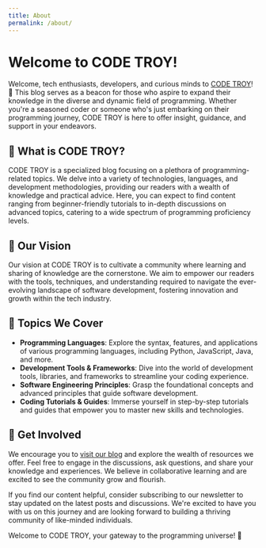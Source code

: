 ```yaml
---
title: About
permalink: /about/
---
```



# Welcome to CODE TROY!

Welcome, tech enthusiasts, developers, and curious minds to [CODE TROY](https://codetroy.com/)! 🎉 This blog serves as a beacon for those who aspire to expand their knowledge in the diverse and dynamic field of programming. Whether you're a seasoned coder or someone who's just embarking on their programming journey, CODE TROY is here to offer insight, guidance, and support in your endeavors.

## 🌟 **What is CODE TROY?**

CODE TROY is a specialized blog focusing on a plethora of programming-related topics. We delve into a variety of technologies, languages, and development methodologies, providing our readers with a wealth of knowledge and practical advice. Here, you can expect to find content ranging from beginner-friendly tutorials to in-depth discussions on advanced topics, catering to a wide spectrum of programming proficiency levels.

## 🌱 **Our Vision**

Our vision at CODE TROY is to cultivate a community where learning and sharing of knowledge are the cornerstone. We aim to empower our readers with the tools, techniques, and understanding required to navigate the ever-evolving landscape of software development, fostering innovation and growth within the tech industry.

## 📘 **Topics We Cover**

-   **Programming Languages**: Explore the syntax, features, and applications of various programming languages, including Python, JavaScript, Java, and more.
-   **Development Tools & Frameworks**: Dive into the world of development tools, libraries, and frameworks to streamline your coding experience.
-   **Software Engineering Principles**: Grasp the foundational concepts and advanced principles that guide software development.
-   **Coding Tutorials & Guides**: Immerse yourself in step-by-step tutorials and guides that empower you to master new skills and technologies.

## 🤝 **Get Involved**

We encourage you to [visit our blog](https://codetroy.com/) and explore the wealth of resources we offer. Feel free to engage in the discussions, ask questions, and share your knowledge and experiences. We believe in collaborative learning and are excited to see the community grow and flourish.

If you find our content helpful, consider subscribing to our newsletter to stay updated on the latest posts and discussions. We're excited to have you with us on this journey and are looking forward to building a thriving community of like-minded individuals.

Welcome to CODE TROY, your gateway to the programming universe! 🚀